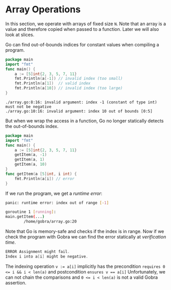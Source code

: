 # Array Operations
<!--
explain preconditions of an indexing operation, make it clear that accesses out of bounds are excluded statically -->

In this section, we operate with arrays of fixed size `N`.
Note that an array is a value and therefore copied when passed to a function.
Later we will also look at slices.

Go can find out-of-bounds indices for constant values when compiling a program.
``` go
package main
import "fmt"
func main() {
	a := [5]int{2, 3, 5, 7, 11}
	fmt.Println(a[-1]) // invalid index (too small)
	fmt.Println(a[1])  // valid index
	fmt.Println(a[10]) // invalid index (too large)
}
```
``` text
./array.go:8:16: invalid argument: index -1 (constant of type int) must not be negative
./array.go:10:16: invalid argument: index 10 out of bounds [0:5]
```
But when we wrap the access in a function, Go no longer statically detects the out-of-bounds index.

```go
package main
import "fmt"
func main() {
	a := [5]int{2, 3, 5, 7, 11}
	getItem(a, -1)
	getItem(a, 1)
	getItem(a, 10)
}
func getItem(a [5]int, i int) {
	fmt.Println(a[i]) // error
}
```
If we run the program, we get a _runtime error_:
``` sh
panic: runtime error: index out of range [-1]

goroutine 1 [running]:
main.getItem(...)
        /home/gobra/array.go:20
```
Note that Go is memory-safe and checks if the index is in range.
Now if we check the program with Gobra we can find the error statically at _verification time_.
``` go
ERROR Assignment might fail. 
Index i into a[i] might be negative.
```

The indexing operation `v := a[i]` implicitly has the precondition
`requires 0 <= i && i < len(a)`
and postcondition
`ensures v == a[i]`
Unfortunately, we can not chain the comparisons and `0 <= i < len(a)` is not a valid Gobra assertion.

<!-- this is also checked in specs (e.g. not well defined) -->


